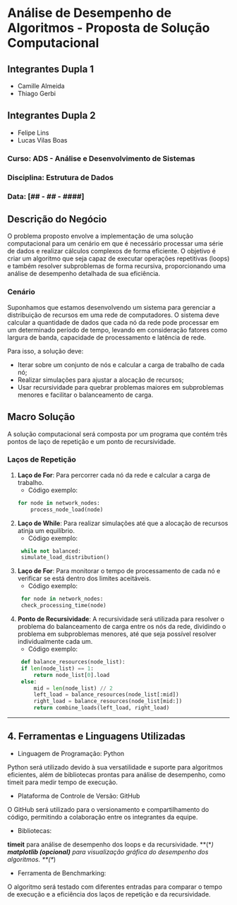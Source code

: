 # Análise de Desempenho de Algoritmos - Proposta de Solução Computacional

## Integrantes Dupla 1
- Camille Almeida
- Thiago Gerbi

## Integrantes Dupla 2 
- Felipe Lins 
- Lucas Vilas Boas 

### Curso: ADS - Análise e Desenvolvimento de Sistemas
### Disciplina: Estrutura de Dados
### Data: [## - ## - ####]

## Descrição do Negócio

O problema proposto envolve a implementação de uma solução computacional para um cenário em que é necessário processar uma série de dados e realizar cálculos complexos de forma eficiente. O objetivo é criar um algoritmo que seja capaz de executar operações repetitivas (loops) e também resolver subproblemas de forma recursiva, proporcionando uma análise de desempenho detalhada de sua eficiência.

### Cenário

Suponhamos que estamos desenvolvendo um sistema para gerenciar a distribuição de recursos em uma rede de computadores. O sistema deve calcular a quantidade de dados que cada nó da rede pode processar em um determinado período de tempo, levando em consideração fatores como largura de banda, capacidade de processamento e latência de rede.

Para isso, a solução deve:
- Iterar sobre um conjunto de nós e calcular a carga de trabalho de cada nó;
- Realizar simulações para ajustar a alocação de recursos;
- Usar recursividade para quebrar problemas maiores em subproblemas menores e facilitar o balanceamento de carga.

## Macro Solução

A solução computacional será composta por um programa que contém três pontos de laço de repetição e um ponto de recursividade.

### Laços de Repetição

1. **Laço de For**: Para percorrer cada nó da rede e calcular a carga de trabalho.
   - Código exemplo:
   ```python
   for node in network_nodes:
       process_node_load(node)

2. **Laço de While**: Para realizar simulações até que a alocação de recursos atinja um equilíbrio.
   - Código exemplo:
   ```python
    while not balanced:
    simulate_load_distribution()

3. **Laço de For**: Para monitorar o tempo de processamento de cada nó e verificar se está dentro dos limites aceitáveis.
   - Código exemplo:
   ```python
    for node in network_nodes:
    check_processing_time(node)

4. **Ponto de Recursividade**: A recursividade será utilizada para resolver o problema do balanceamento de carga entre os nós da rede, dividindo o problema em subproblemas menores, até que seja possível resolver individualmente cada um.
   - Código exemplo:
   ```python
    def balance_resources(node_list):
    if len(node_list) == 1:
        return node_list[0].load
    else:
        mid = len(node_list) // 2
        left_load = balance_resources(node_list[:mid])
        right_load = balance_resources(node_list[mid:])
        return combine_loads(left_load, right_load)

---

## 4. Ferramentas e Linguagens Utilizadas

- Linguagem de Programação: Python

Python será utilizado devido à sua versatilidade e suporte para algoritmos eficientes, além de bibliotecas prontas para análise de desempenho, como timeit para medir tempo de execução.

- Plataforma de Controle de Versão: GitHub

O GitHub será utilizado para o versionamento e compartilhamento do código, permitindo a colaboração entre os integrantes da equipe.

- Bibliotecas:

**timeit** para análise de desempenho dos loops e da recursividade. **(\**)
**matplotlib (opcional)** para visualização gráfica do desempenho dos algoritmos.  **(\**)

- Ferramenta de Benchmarking:

O algoritmo será testado com diferentes entradas para comparar o tempo de execução e a eficiência dos laços de repetição e da recursividade.


